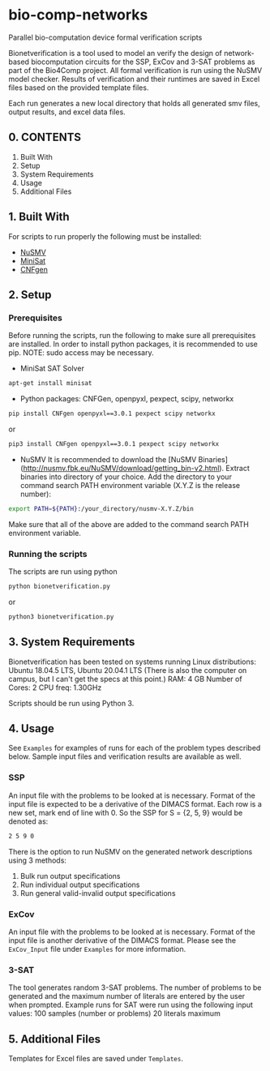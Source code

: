 # bio-comp-networks

Parallel bio-computation device formal verification scripts

Bionetverification is a tool used to model an verify the design of network-based biocomputation circuits for the SSP, ExCov and 3-SAT problems as part of the Bio4Comp project. All formal verification is run using the NuSMV model checker. Results of verification and their runtimes are saved in Excel files based on the provided template files.

Each run generates a new local directory that holds all generated smv files, output results, and excel data files.

## 0. CONTENTS
1. Built With 
2. Setup
3. System Requirements
4. Usage
5. Additional Files

## 1. Built With
For scripts to run properly the following must be installed:
* [NuSMV](http://nusmv.fbk.eu/)
* [MiniSat](http://minisat.se/)
* [CNFgen](https://massimolauria.net/cnfgen/)

## 2. Setup
### Prerequisites
Before running the scripts, run the following to make sure all prerequisites are installed. In order to install python packages, it is recommended to use pip.
NOTE: sudo access may be necessary.

* MiniSat SAT Solver
```sh
apt-get install minisat
```
* Python packages: CNFGen, openpyxl, pexpect, scipy, networkx
```sh
pip install CNFgen openpyxl==3.0.1 pexpect scipy networkx
```
or
```sh
pip3 install CNFgen openpyxl==3.0.1 pexpect scipy networkx
```
* NuSMV
It is recommended to download the [NuSMV Binaries]
(http://nusmv.fbk.eu/NuSMV/download/getting_bin-v2.html).
Extract binaries into directory of your choice. Add the directory to your command search PATH environment variable (X.Y.Z is the release number):
```sh
export PATH=${PATH}:/your_directory/nusmv-X.Y.Z/bin
```
Make sure that all of the above are added to the command search PATH environment variable.

### Running the scripts
The scripts are run using python 
```sh
python bionetverification.py
```
or
```sh
python3 bionetverification.py
```

## 3. System Requirements
Bionetverification has been tested on systems running Linux distributions: Ubuntu 18.04.5 LTS, Ubuntu 20.04.1 LTS
(There is also the computer on campus, but I can't get the specs at this point.)
RAM: 4 GB
Number of Cores: 2
CPU freq: 1.30GHz

Scripts should be run using Python 3.

## 4. Usage
See `Examples` for examples of runs for each of the problem types described below. Sample input files and verification results are available as well.

### SSP
An input file with the problems to be looked at is necessary. Format of the input file is expected to be a derivative of the DIMACS format. Each row is a new set, mark end of line with 0. So the SSP for S = {2, 5, 9} would be denoted as:
```sh
2 5 9 0
```
There is the option to run NuSMV on the generated network descriptions using 3 methods:
1. Bulk run output specifications
2. Run individual output specifications
3. Run general valid-invalid output specifications

### ExCov
An input file with the problems to be looked at is necessary. Format of the input file is another derivative of the DIMACS format. Please see the `ExCov_Input` file under `Examples` for more information.

### 3-SAT
The tool generates random 3-SAT problems. The number of problems to be generated and the maximum number of literals are entered by the user when prompted. Example runs for SAT were run using the following input values:
100 samples (number or problems)
20 literals maximum

## 5. Additional Files
Templates for Excel files are saved under `Templates`.